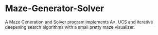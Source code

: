 # Maze-Generator-Solver

A Maze Generation and Solver program implements A*, UCS and iterative deepening search algorithms with a small pretty maze visualizer.
